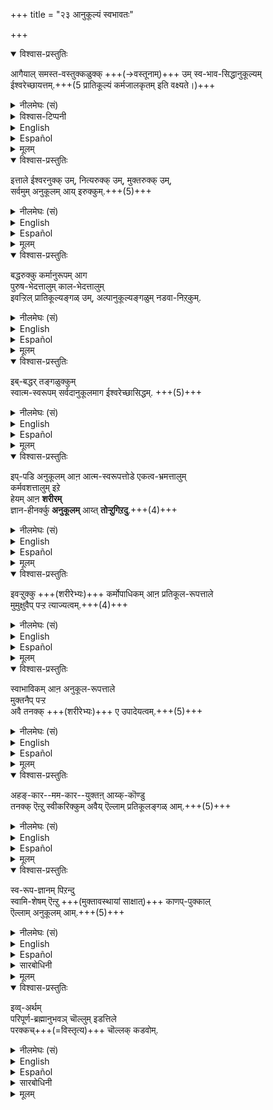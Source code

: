 +++
title = "२३ आनुकूल्यं स्वभावतः"

+++
<details open><summary>विश्वास-प्रस्तुतिः</summary>

आगैयाल् समस्त-वस्तुक्कळुक्क् +++(→वस्तूनाम्)+++ उम् स्व-भाव-सिद्धानुकूल्यम्  
ईश्वरेच्छायत्तम्.+++(5 प्रातिकूल्यं कर्मजालकृतम् इति वक्ष्यते।)+++
</details>

<details><summary>नीलमेघः (सं)</summary>

अतः समस्त वस्तूनां स्व-भाव-सिद्धानुकूल्यम्  
ईश्वरेच्छायत्तम् । +++(5)+++
</details>

<details><summary>विश्वास-टिप्पनी</summary>

अबद्धापेक्षया ऽऽनुकूल्यं स्वभावत आनुकूल्यम् उच्यते।
</details>

<details><summary>English</summary>

Therefore it is due to Iśvara's will that all substances are, by their very nature, agreeable. 
</details>

<details><summary>Español</summary>

Therefore it is due to Iśvara's will that all substances are, by their very nature, agreeable. 
</details>

<details><summary>मूलम्</summary>

आगैयाल् समस्तवस्तुक्कळुक्कुम् स्वभावसिद्धानुकूल्यम् ईश्वरेच्छायत्तम्.
</details>

<details open><summary>विश्वास-प्रस्तुतिः</summary>

इत्ताले ईश्वरनुक्क् उम्, नित्यरुक्क् उम्, मुक्तरुक्क् उम्,  
सर्वमुम् अनुकूलम् आय् इरुक्कुम्.+++(5)+++
</details>

<details><summary>नीलमेघः (सं)</summary>

अत एव ईश्वरस्य नित्यानां मुक्तानां च सर्वमनुकूलं भवति; +++(5)+++
</details>

<details><summary>English</summary>

From this it follows that to Iśvara, to the eternally free and to the released souls,  
they are all agreeable.
</details>

<details><summary>Español</summary>

From this it follows that to Iśvara, to the eternally free and to the released souls,  
they are all agreeable.
</details>

<details><summary>मूलम्</summary>

इत्ताले ईश्वरनुक्कुम् नित्यरुक्कुम् मुक्तरुक्कुम् सर्वमुम् अनुकूलमायिरुक्कुम्.
</details>

<details open><summary>विश्वास-प्रस्तुतिः</summary>

बद्धरुक्कु कर्मानुरूपम् आग  
पुरुष-भेदत्तालुम् काल-भेदत्तालुम्  
इवऱ्ऱिल् प्रातिकूल्यङ्गळ् उम्, अल्पानुकूल्यङ्गळुम् नडवा-निऱ्‌कुम्.
</details>

<details><summary>नीलमेघः (सं)</summary>

बद्धानां कर्मानुरूपं  
पुरुष-भेदेन कालभेदेन चैतेषु  
प्रातिकूल्यम् अल्पानुकूल्यं च प्रवर्तते ।
</details>

<details><summary>English</summary>

To those bound in saṁsāra, however,  
they appear as disagreeable or as only slightly agreeable at different times and to different persons  
in accordance with the karma of those persons. 
</details>

<details><summary>Español</summary>

To those bound in saṁsāra, however,  
they appear as disagreeable or as only slightly agreeable at different times and to different persons  
in accordance with the karma of those persons. 
</details>

<details><summary>मूलम्</summary>

बद्धरुक्कु कर्मानुरूपमाग पुरुषभेदत्तालुम् कालभेदत्तालुमिवऱ्ऱिल् प्रातिकूल्यङ्गळुम् अल्पानुकूल्यङ्गळुम् नडवा निऱ्‌कुम्.
</details>

<details open><summary>विश्वास-प्रस्तुतिः</summary>

इब्-बद्धर् तङ्गळुक्कुम्  
स्वात्म-स्वरूपम् सर्वदानुकूलमाग ईश्वरेच्छासिद्धम्. +++(5)+++
</details>

<details><summary>नीलमेघः (सं)</summary>

एषां बद्धानाम् अप्य् आत्म-स्वरूपस्य सर्वदाऽऽनुकूल्यम् ईश्वरेच्छा-सिद्धम् । +++(5)+++
</details>

<details><summary>English</summary>

Even to bound souls, the essential Nature of their own self or soul is always to be agreeable,  
as such is the will of Iśvara. 
</details>

<details><summary>Español</summary>

Even to bound souls, the essential Nature of their own self or soul is always to be agreeable,  
as such is the will of Iśvara. 
</details>

<details><summary>मूलम्</summary>

इब्बद्धर् तङ्गळुक्कुम् स्वात्मस्वरूपम् सर्वदानुकूलमाग ईश्वरेच्छासिद्धम्. 
</details>

<details open><summary>विश्वास-प्रस्तुतिः</summary>

इप्-पडि अनुकूलम् आऩ आत्म-स्वरूपत्तोडे एकत्व-भ्रमत्तालुम्  
कर्मवशत्तालुम् इऱे  
हेयम् आऩ **शरीरम्**  
ज्ञान-हीनर्क्कु **अनुकूलम्** आय्त् **तोऱ्ऱुगिऱदु**.+++(4)+++
</details>

<details><summary>नीलमेघः (सं)</summary>

इत्थम् अनुकूलेनात्म-स्वरूपेण सहैकत्व-भ्रमात्  
कर्मवशाच् च किल  
हेयं शरीरं ज्ञान-हीनानाम् अनुकूलं भाति । 
</details>

<details><summary>English</summary>

It is indeed, because of this false identification with the self  
which is agreeable and also karma,  
that the body which is disagreeable  
appears agreeable to those who are ignorant.
</details>

<details><summary>Español</summary>

It is indeed, because of this false identification with the self  
which is agreeable and also karma,  
that the body which is disagreeable  
appears agreeable to those who are ignorant.
</details>

<details><summary>मूलम्</summary>

इप्पडि अनुकूलमाऩ आत्मस्वरूपत्तोडे एकत्वभ्रमत्तालुम् कर्मवशत्तालुमिऱे हेयमाऩ शरीरम् ज्ञानहीनर्क्कु अनुकूलमाय्त् तोऱ्ऱुगिऱदु.
</details>

<details open><summary>विश्वास-प्रस्तुतिः</summary>

इवऱ्ऱुक्कु +++(शरीरेभ्यः)+++ कर्मोपाधिकम् आऩ प्रतिकूल-रूपत्ताले  
मुमुक्षुवैप् पऱ्ऱ त्याज्यत्वम्.+++(4)+++
</details>

<details><summary>नीलमेघः (सं)</summary>

एषां +++(शरीराणां)+++ कर्मेपाधिक-प्रातिकूल्य-रूपेण  
मुमुक्षून् प्रति त्याज्यत्वम् ; 
</details>

<details><summary>English</summary>

Since prakṛti and its modifications are harmful owing to karma,  
the man who desires release from bondage  
should abandon the attachment to them. 
</details>

<details><summary>Español</summary>

Since prakṛti and its modifications are harmful owing to karma,  
the man who desires release from bondage  
should abandon the attachment to them. 
</details>

<details><summary>मूलम्</summary>

इवऱ्ऱुक्कु कर्मोपाधिकमाऩ प्रतिकूलरूपत्ताले मुमुक्षुवैप् पऱ्ऱ त्याज्यत्वम्.
</details>

<details open><summary>विश्वास-प्रस्तुतिः</summary>

स्वाभाविकम् आऩ अनुकूल-रूपत्ताले  
मुक्तनैप् पऱ्ऱ  
अवै तनक्क् +++(शरीरेभ्यः)+++ ए उपादेयत्वम्.+++(5)+++
</details>

<details><summary>नीलमेघः (सं)</summary>

स्वाभाविकानुकूल्य-रूपेण  
मुक्तान् प्रति तेषाम् +++(शरीराणाम्)+++ एवोपादेयत्वम् । +++(5)+++
</details>

<details><summary>English</summary>

To those that have attained mokṣa, however,  
these very things are agreeable and not to be rejected. 
</details>

<details><summary>Español</summary>

To those that have attained mokṣa, however,  
these very things are agreeable and not to be rejected. 
</details>

<details><summary>मूलम्</summary>

स्वाभाविकमाऩ अनुकूलरूपत्ताले मुक्तनैप्पऱ्ऱ अवै तनक्के उपादेयत्वम्.
</details>

<details open><summary>विश्वास-प्रस्तुतिः</summary>

अहङ्-कार--मम-कार--युक्तऩ् आय्क्-कॊण्डु  
तनक्क् ऎऩ्ऱु स्वीकरिक्कुम् अवैय् ऎल्लाम् प्रतिकूलङ्गळ् आम्.+++(5)+++ 
</details>

<details><summary>नीलमेघः (सं)</summary>

अहं-कार--मम-कार-युक्तेन सता  
स्वार्थं स्वीक्रियमाणानि सर्वाणि  
प्रतिकूलानि भवन्ति । +++(5)+++
</details>

<details><summary>English</summary>

All those things that are taken for one's own  
with the notion of 'I' and 'Mine'  
are harmful. 
</details>

<details><summary>Español</summary>

All those things that are taken for one's own  
with the notion of 'I' and 'Mine'  
are harmful. 
</details>

<details><summary>मूलम्</summary>

अहङ्कारममकारयुक्तनाय्क्कॊण्डु तनक्कॆऩ्ऱु स्वीकरिक्कुमवैयॆल्लाम् प्रतिकूलङ्गळाम्. 
</details>

<details open><summary>विश्वास-प्रस्तुतिः</summary>

स्व-रूप-ज्ञानम् पिऱन्दु  
स्वामि-शेषम् ऎऩ्ऱु +++(मुक्तावस्थायां साक्षात्)+++ काणप्-पुक्काल्  
ऎल्लाम् अनुकूलम् आम्.+++(5)+++ 
</details>

<details><summary>नीलमेघः (सं)</summary>

स्व-रूप-ज्ञानोत्पत्त्य्-उत्तरं +++(ततोऽपि मुक्तावस्थायां)+++  
स्वामि-शेषम् इति दर्शने  
सर्वम् अनुकूलं भवति । 
</details>

<details><summary>English</summary>

They become agreeable,  
when a man has come to understand his real nature  
and (has come) to realise that these things exist for the purposes of the Lord. 
</details>

<details><summary>Español</summary>

They become agreeable,  
when a man has come to understand his real nature  
and (has come) to realise that these things exist for the purposes of the Lord. 
</details>

<details><summary>सारबोधिनी</summary>

> मुक्तनुक्कु ऎल्लाम् अनुकूलतया उपादेयम् ऎऩ्ऱदु कूडुम् ओ?  
अवनुक्के बद्ध-दशैयिल् प्रतिकूलम् आगव् इरुन्द् अवै  
इव्व्-अवस्थैयिलुम् प्रतिकूलम् आगत् तोऩ्ऱलामे 

ऎऩ्ऩव् अरुळिच् चॆय्गिऱार् - स्वरूपज्ञानम् पिऱन्दु इत्य्-आदिना ।  
स्वामि-शेषम् ऎऩ्ऱु काणप्-पुक्काल् ऎल्लाम् अनुकूलम् आम् इति.  
काणप्पुक्काल् - मुक्त-दशैयिल् साक्षात्-करिक्कप्-पुक्काल्.  

तथा च ऒरुवनुक्कुत् ताऩ् भगवच्-छेषम् ऎऩ्ऱु ज्ञानम् उण्ड् आय्  
"नं शेषिय् आऩ अदावदु स्वामिय् आऩ भगवानुक्कु ऎल्लां शेषम्"  
ऎऩ्गिऱ साक्षात्-कारम् उण्डानाल्  
मुन्बु प्रतिकूलङ्गळ् आऩ वस्तुक्कळ् उं  
सिऱैश्-शालैयिल् इरुन्द ऒरु राजकुमारनुक्कु प्रतिकूलम् आय् इरुन्द  
सिऱैक्-कूडम्+++(=भवनम्)+++ ए राजा अवनै सिऱैयिनिऩ्ऱुं विडुवित्तु  
यौवराज्यत्तैय् उं कॊडुत्तु  
तनक्कु दासऩ् आक्किनव् अळविले  

> राज्यत्तिल् उळ्ळ +++(कारागार-सहित-)+++ वस्तुक्कळ् ऎल्लां  
नं स्वामिय् आऩ राजावुक्कु शेष-भूतम् 

ऎऩ्ऱु ज्ञानम् पिऱन्दव् आऱ्+++(=अध्वना)+++ ए अनुकूलम् आगुम् आप्-पोले  
अनुकूलङ्गळ् आगुम् ऎऩ्ऱु करुत्तु.+++(5)+++  
</details>

<details><summary>मूलम्</summary>

स्वरूपज्ञानम् पिऱन्दु स्वामिशेषम् ऎऩ्ऱु काणप्पुक्कालॆल्लाम् अनुकूलमाम्. 
</details>

<details open><summary>विश्वास-प्रस्तुतिः</summary>

इव्व्-अर्थम्  
परिपूर्ण-ब्रह्मानुभवञ् चॊल्लुम् इडत्तिले  
परक्कच्+++(=विस्तृत्य)+++ चॊल्लक् कडवोम्.
</details>

<details><summary>नीलमेघः (सं)</summary>

इममर्थं परिपूर्णब्रह्मानुभवाधिकारे विस्तरेण वक्ष्यामः ॥
</details>

<details><summary>English</summary>

We will explain this matter at length  
when we come to speak of the perfect and complete enjoyment of (the bliss of ) Brahman.
</details>

<details><summary>Español</summary>

We will explain this matter at length  
when we come to speak of the perfect and complete enjoyment of (the bliss of ) Brahman.
</details>

<details><summary>सारबोधिनी</summary>

इव्व्-अर्थत्तैये मेले विस्तरिप्पद् आगव् अरुळिच्चॆय्गिऱार् इव्वर्थमित्यादियाल्.  
</details>

<details><summary>मूलम्</summary>

इव्वर्थम् परिपूर्णब्रह्मानुभवञ् चॊल्लुमिडत्तिले परक्कच्चॊल्लक्कडवोम्.
</details>


